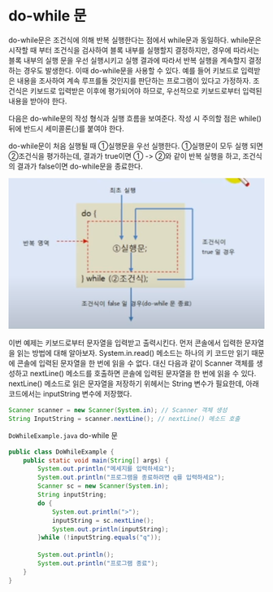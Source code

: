 # do-while 문

do-while문은 조건식에 의해 반복 실행한다는 점에서 while문과 동일하다.
while문은 시작할 때 부터 조건식을 검사하여 블록 내부를 실행할지
결정하지만, 경우에 따라서는 블록 내부의 실행 문을 우선 실행시키고
실행 결과에 따라서 반복 실행을 계속할지 결정하는 경우도 발생한다.
이때 do-while문을 사용할 수 있다. 예를 들어 키보드로 입력받은 내용을 
조사하여 계속 루프를돌 것인지를 판단하는 프로그램이 있다고 가정하자.
조건식은 키보드로 입력받은 이후에 평가되어야 하므로, 우선적으로 
키보드로부터 입력된 내용을 받아야 한다.

다음은 do-while문의 작성 형식과 실행 흐름을 보여준다. 작성 시 
주의할 점은 while() 뒤에 반드시 세미콜론(;)를 붙여야 한다.

do-while문이 처음 실행될 때 ①실행문을 우선 실행한다. ①실행문이 모두 실행
되면 ②조건식을 평가하는데, 결과가 true이면 ① -> ②와 같이 반복 실행을
하고, 조건식의 결과가 false이면 do-while문을 종료한다.

![img.png](img.png)

이번 예제는 키보드로부터 문자열을 입력받고 출력시킨다. 먼저 콘솔에서 
입력한 문자열을 읽는 방법에 대해 알아보자. System.in.read() 메소드는
하나의 키 코드만 읽기 때문에 콘솔에 입력된 문자열을 한 번에 읽을 수 없다.
대신 다음과 같이 Scanner 객체를 생성하고 nextLine() 메소드를 호출하면
콘솔에 입력된 문자열을 한 번에 읽을 수 있다. nextLine() 메소드로 읽은 
문자열을 저장하기 위헤서는 String 변수가 필요한데, 아래 코드에서는
inputString 변수에 저장했다.

```java
Scanner scanner = new Scanner(System.in); // Scanner 객체 생성
String InputString = scanner.nextLine(); // nextLine() 메소드 호출
```

`DoWhileExample.java`  do-while 문

```java
public class DoWhileExample {
    public static void main(String[] args) {
        System.out.println("메세지를 입력하세요");
        System.out.println("프로그램을 종료하려면 q를 입력하세요");
        Scanner sc = new Scanner(System.in);
        String inputString;
        do {
            System.out.println(">");
            inputString = sc.nextLine();
            System.out.println(inputString);
        }while (!inputString.equals("q"));

        System.out.println();
        System.out.println("프로그램 종료");
    }
}

```